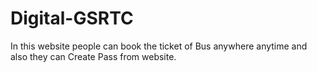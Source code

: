 # Digital-GSRTC
In this website people can book the ticket of Bus anywhere anytime and also they can Create Pass from website.
